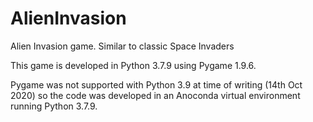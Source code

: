 # AlienInvasion
Alien Invasion game. Similar to classic Space Invaders

This game is developed in Python 3.7.9 using Pygame 1.9.6. 

Pygame was not supported with Python 3.9 at time of writing (14th Oct 2020) so the code was developed in an Anoconda virtual environment running Python 3.7.9.
